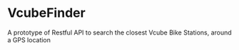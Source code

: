 # VcubeFinder
A prototype of Restful API to search the closest Vcube Bike Stations, around a GPS location
